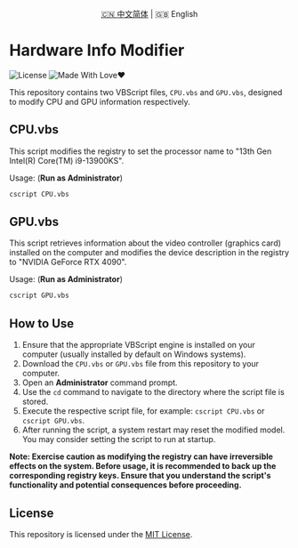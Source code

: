 <p align="center"><a title="中文" href="/README.md">🇨🇳 中文简体</a> | 🇬🇧 English</p>

# Hardware Info Modifier

![License](https://img.shields.io/badge/License-MIT-green.svg)
![Made With Love❤️](https://img.shields.io/badge/Made_With-%E2%9D%A4-red.svg)

This repository contains two VBScript files, `CPU.vbs` and `GPU.vbs`, designed to modify CPU and GPU information respectively.

## CPU.vbs

This script modifies the registry to set the processor name to "13th Gen Intel(R) Core(TM) i9-13900KS".

Usage: (**Run as Administrator**)
```bash
cscript CPU.vbs
```

## GPU.vbs

This script retrieves information about the video controller (graphics card) installed on the computer and modifies the device description in the registry to "NVIDIA GeForce RTX 4090".

Usage: (**Run as Administrator**)
```bash
cscript GPU.vbs
```

## How to Use

1. Ensure that the appropriate VBScript engine is installed on your computer (usually installed by default on Windows systems).
2. Download the `CPU.vbs` or `GPU.vbs` file from this repository to your computer.
3. Open an **Administrator** command prompt.
4. Use the `cd` command to navigate to the directory where the script file is stored.
5. Execute the respective script file, for example: `cscript CPU.vbs` or `cscript GPU.vbs`.
6. After running the script, a system restart may reset the modified model. You may consider setting the script to run at startup.

**Note: Exercise caution as modifying the registry can have irreversible effects on the system. Before usage, it is recommended to back up the corresponding registry keys. Ensure that you understand the script's functionality and potential consequences before proceeding.**

## License

This repository is licensed under the [MIT License](LICENSE).